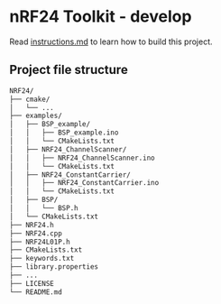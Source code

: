# nRF24 Toolkit - develop

Read [instructions.md](https://github.com/LNSD/nRF24/blob/develop/intructions.md) to learn how to build this project.

## Project file structure
```bash
NRF24/
├── cmake/
│   └── ...
├── examples/
│   ├── BSP_example/
│   │   ├── BSP_example.ino
│   │   └── CMakeLists.txt
│   ├── NRF24_ChannelScanner/
│   │   ├── NRF24_ChannelScanner.ino
│   │   └── CMakeLists.txt
│   ├── NRF24_ConstantCarrier/
│   │   ├── NRF24_ConstantCarrier.ino
│   │   └── CMakeLists.txt
│   ├── BSP/
│   │   └── BSP.h
│   └── CMakeLists.txt
├── NRF24.h
├── NRF24.cpp
├── NRF24L01P.h
├── CMakeLists.txt
├── keywords.txt
├── library.properties
├── ...
├── LICENSE
└── README.md
```
